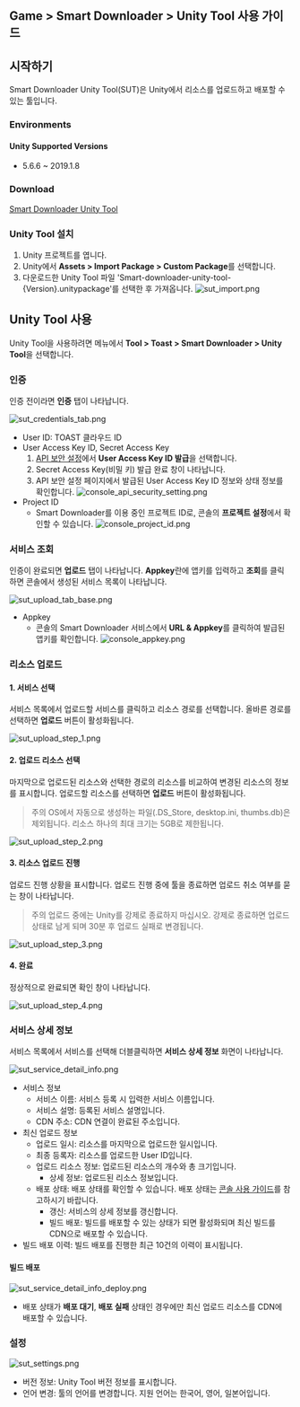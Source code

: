 ## Game > Smart Downloader > Unity Tool 사용 가이드

## 시작하기

Smart Downloader Unity Tool(SUT)은 Unity에서 리소스를 업로드하고 배포할 수 있는 툴입니다.

### Environments

#### Unity Supported Versions

* 5.6.6 ~ 2019.1.8

### Download

[Smart Downloader Unity Tool](/Download/#game-smart-downloader)


### Unity Tool 설치

1. Unity 프로젝트를 엽니다.
2. Unity에서 **Assets > Import Package > Custom Package**를 선택합니다.
3. 다운로드한 Unity Tool 파일 'Smart-downloader-unity-tool-{Version}.unitypackage'를 선택한 후 가져옵니다.
    ![sut_import.png](https://static.toastoven.net/prod_smartdownloader/sut/sut_import.png)

## Unity Tool 사용

Unity Tool을 사용하려면 메뉴에서 **Tool > Toast > Smart Downloader > Unity Tool**을 선택합니다.

### 인증

인증 전이라면 **인증** 탭이 나타납니다.

![sut_credentials_tab.png](https://static.toastoven.net/prod_smartdownloader/sut/sut_credentials_tab.png)

* User ID: TOAST 클라우드 ID
* User Access Key ID, Secret Access Key
    1. [API 보안 설정](https://toast.com/account/api_settings)에서 **User Access Key ID 발급**을 선택합니다.
    2. Secret Access Key(비밀 키) 발급 완료 창이 나타납니다.
    3. API 보안 설정 페이지에서 발급된 User Access Key ID 정보와 상태 정보를 확인합니다.
    ![console_api_security_setting.png](https://static.toastoven.net/prod_smartdownloader/sut/console_api_security_setting.png)
* Project ID
    * Smart Downloader를 이용 중인 프로젝트 ID로, 콘솔의 **프로젝트 설정**에서 확인할 수 있습니다.
    ![console_project_id.png](https://static.toastoven.net/prod_smartdownloader/sut/console_project_id.png)


### 서비스 조회

인증이 완료되면 **업로드** 탭이 나타납니다.
**Appkey**란에 앱키를 입력하고 **조회**를 클릭하면 콘솔에서 생성된 서비스 목록이 나타납니다.

![sut_upload_tab_base.png](https://static.toastoven.net/prod_smartdownloader/sut/sut_upload_tab_base.png)

* Appkey
    * 콘솔의 Smart Downloader 서비스에서 **URL & Appkey**를 클릭하여 발급된 앱키를 확인합니다.
    ![console_appkey.png](https://static.toastoven.net/prod_smartdownloader/sut/console_appkey.png)

### 리소스 업로드

#### 1. 서비스 선택

서비스 목록에서 업로드할 서비스를 클릭하고 리소스 경로를 선택합니다.
올바른 경로를 선택하면 **업로드** 버튼이 활성화됩니다.

![sut_upload_step_1.png](https://static.toastoven.net/prod_smartdownloader/sut/sut_upload_step_1.png)

#### 2. 업로드 리소스 선택

마지막으로 업로드된 리소스와 선택한 경로의 리소스를 비교하여 변경된 리소스의 정보를 표시합니다.
업로드할 리소스를 선택하면 **업로드** 버튼이 활성화됩니다.

> 주의
OS에서 자동으로 생성하는 파일(.DS_Store, desktop.ini, thumbs.db)은 제외됩니다.
리소스 하나의 최대 크기는 5GB로 제한됩니다.

![sut_upload_step_2.png](https://static.toastoven.net/prod_smartdownloader/sut/sut_upload_step_2.png)

#### 3. 리소스 업로드 진행

업로드 진행 상황을 표시합니다.
업로드 진행 중에 툴을 종료하면 업로드 취소 여부를 묻는 창이 나타납니다.

> 주의
업로드 중에는 Unity를 강제로 종료하지 마십시오.
강제로 종료하면 업로드 상태로 남게 되며 30분 후 업로드 실패로 변경됩니다.

![sut_upload_step_3.png](https://static.toastoven.net/prod_smartdownloader/sut/sut_upload_step_3.png)


#### 4. 완료

정상적으로 완료되면 확인 창이 나타납니다.

![sut_upload_step_4.png](https://static.toastoven.net/prod_smartdownloader/sut/sut_upload_step_4.png)


### 서비스 상세 정보

서비스 목록에서 서비스를 선택해 더블클릭하면 **서비스 상세 정보** 화면이 나타납니다.

![sut_service_detail_info.png](https://static.toastoven.net/prod_smartdownloader/sut/sut_service_detail_info.png)

* 서비스 정보
    * 서비스 이름: 서비스 등록 시 입력한 서비스 이름입니다.
    * 서비스 설명: 등록된 서비스 설명입니다.
    * CDN 주소: CDN 연결이 완료된 주소입니다.
* 최신 업로드 정보
    * 업로드 일시: 리소스를 마지막으로 업로드한 일시입니다.
    * 최종 등록자: 리소스를 업로드한 User ID입니다.
    * 업로드 리소스 정보: 업로드된 리소스의 개수와 총 크기입니다.
        * 상세 정보: 업로드된 리소스 정보입니다.
    * 배포 상태: 배포 상태를 확인할 수 있습니다. 배포 상태는 [콘솔 사용 가이드](http://docs.toast.com/en/Game/Smart%20Downloader/en/console-guide/#4-list-of-services)를 참고하시기 바랍니다.
        * 갱신: 서비스의 상세 정보를 갱신합니다.
        * 빌드 배포: 빌드를 배포할 수 있는 상태가 되면 활성화되며 최신 빌드를 CDN으로 배포할 수 있습니다.
* 빌드 배포 이력: 빌드 배포를 진행한 최근 10건의 이력이 표시됩니다.


#### 빌드 배포

![sut_service_detail_info_deploy.png](https://static.toastoven.net/prod_smartdownloader/sut/sut_service_detail_info_deploy.png)

* 배포 상태가 **배포 대기**, **배포 실패** 상태인 경우에만 최신 업로드 리소스를 CDN에 배포할 수 있습니다.

### 설정

![sut_settings.png](https://static.toastoven.net/prod_smartdownloader/sut/sut_settings.png)

* 버전 정보: Unity Tool 버전 정보를 표시합니다.
* 언어 변경: 툴의 언어를 변경합니다. 지원 언어는 한국어, 영어, 일본어입니다.
